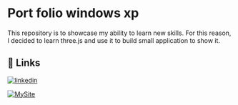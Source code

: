 
# Port folio windows xp

This repository is to showcase my ability to learn new skills.
For this reason, I decided to learn three.js and use it to build small application to show it.




## 🔗 Links
[![linkedin](https://img.shields.io/badge/linkedin-0A66C2?style=for-the-badge&logo=linkedin&logoColor=white)](https://www.linkedin.com/in/georgi-angelov-42b720255/)

[![MySite](https://gogo200202.github.io/portFolioWindowsXp/assets/Daco_4693713-6f9ea74e.png)](https://gogo200202.github.io/portFolioWindowsXp/)
